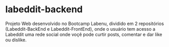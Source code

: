 # labeddit-backend

Projeto Web desenvolvido no Bootcamp Labenu, dividido em 2 repositórios (Labeddit-BackEnd e Labeddit-FrontEnd), onde o usuário tem acesso a Labeddit uma rede social onde voçê pode curtir posts, comentar e dar like ou dislike.

